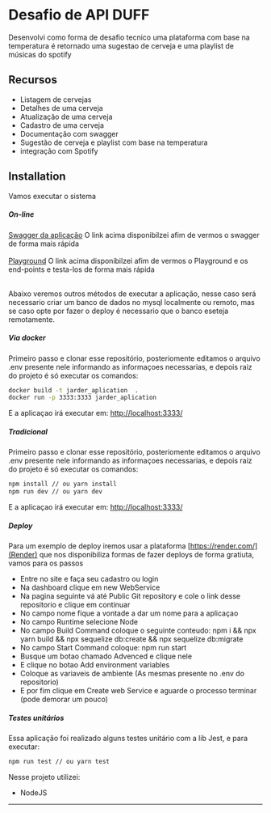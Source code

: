 # Desafio de API DUFF

Desenvolvi como forma de desafio tecnico uma plataforma com base na temperatura é retornado uma sugestao de cerveja e uma playlist de músicas do spotify

## Recursos

- Listagem de cervejas
- Detalhes de uma cerveja
- Atualização de uma cerveja
- Cadastro de uma cerveja
- Documentação com swagger
- Sugestão de cerveja e playlist com base na temperatura
- integração com Spotify

## Installation

Vamos executar o sistema

##### On-line

[Swagger da aplicação](https://duff.onrender.com/docs/v1/)
O link acima disponibilzei afim de vermos o swagger de forma mais rápida
<br /><br />
[Playground](https://www.postman.com/bold-meadow-65414/workspace/duffapi/request/10998459-ca9c5b85-968e-4db1-b130-9fd7f1143b09)
O link acima disponibilzei afim de vermos o Playground e os end-points e testa-los de forma mais rápida
<br /><br />

Abaixo veremos outros métodos de executar a aplicação, nesse caso será necessario criar um banco de dados no mysql localmente ou remoto, mas se caso opte por fazer o deploy é necessario que o banco eseteja remotamente.

##### Via docker

Primeiro passo e clonar esse repositório, posteriomente editamos o arquivo .env presente nele informando as informaçoes necessarias, e depois raiz do projeto é só executar os comandos:

```sh
docker build -t jarder_aplication  .
docker run -p 3333:3333 jarder_aplication
```

E a aplicaçao irá executar em: [http://localhost:3333/](http://localhost:3333/)

##### Tradicional

Primeiro passo e clonar esse repositório, posteriomente editamos o arquivo .env presente nele informando as informaçoes necessarias, e depois raiz do projeto é só executar os comandos:

```sh
npm install // ou yarn install
npm run dev // ou yarn dev
```

E a aplicaçao irá executar em: [http://localhost:3333/](http://localhost:3333/)

##### Deploy

Para um exemplo de deploy iremos usar a plataforma [https://render.com/](Render) que nos disponibiliza formas de fazer deploys de forma gratiuta, vamos para os passos

- Entre no site e faça seu cadastro ou login
- Na dashboard clique em new WebService
- Na pagina seguinte vá até Public Git repository e cole o link desse repositorio e clique em continuar
- No campo nome fique a vontade a dar um nome para a aplicaçao
- No campo Runtime selecione Node
- No campo Build Command coloque o seguinte conteudo: npm i && npx yarn build && npx sequelize db:create && npx sequelize db:migrate
- No campo Start Command coloque: npm run start
- Busque um botao chamado Advenced e clique nele
- E clique no botao Add environment variables
- Coloque as variaveis de ambiente (As mesmas presente no .env do repositorio)
- E por fim clique em Create web Service e aguarde o processo terminar (pode demorar um pouco)

##### Testes unitários

Essa aplicação foi realizado alguns testes unitário com a lib Jest, e para executar:

```sh
npm run test // ou yarn test
```

Nesse projeto utilizei:

- NodeJS

---
